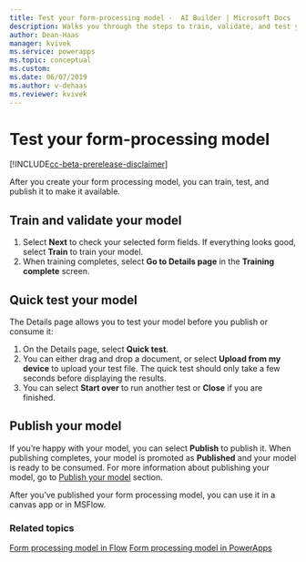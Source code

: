 ```yaml
---
title: Test your form-processing model -  AI Builder | Microsoft Docs
description: Walks you through the steps to train, validate, and test your form-processing model in AI Builder.
author: Dean-Haas
manager: kvivek
ms.service: powerapps
ms.topic: conceptual
ms.custom: 
ms.date: 06/07/2019
ms.author: v-dehaas
ms.reviewer: kvivek
---
```


# Test your form-processing model

[!INCLUDE[cc-beta-prerelease-disclaimer](./includes/cc-beta-prerelease-disclaimer.md)]

After you create your form processing model, you can train, test, and publish it to make it available.

## Train and validate your model

1. Select **Next** to check your selected form fields. If everything looks good, select **Train** to train your model. 
1. When training completes,  select **Go to Details page** in the **Training complete** screen.

## Quick test your model 

The Details page allows you to test your model before you publish or consume it:

1. On the Details page, select **Quick test**. 
2. You can either drag and drop a document, or select **Upload from my device** to upload your test file. The quick test should only take a few seconds before displaying the results. 
3. You can select **Start over** to run another test or **Close** if you are finished.

## Publish your model

If you’re happy with your model, you can select **Publish**  to publish it. When publishing completes, your model is promoted as **Published** and your model is ready to be consumed. For more information about publishing your model, go to [Publish your model](publish-model.md) section.

After you’ve published your form processing model, you can use it in a canvas app or in MSFlow.

### Related topics
[Form processing model in Flow](form-processing-model-in-flow.md)
[Form processing model in PowerApps](form-processor-component-in-powerapps.md)
